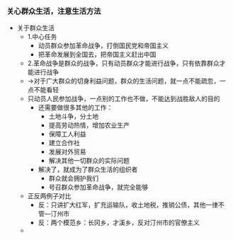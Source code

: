 ### 关心群众生活，注意生活方法
* 关于群众生活
	* 1.中心任务
		* 动员群众参加革命战争，打倒国民党和帝国主义
		* 把革命发展到全国去，把帝国主义赶出中国
	* 2.革命战争是群众的战争，只有动员群众才能进行战争，只有依靠群众才能进行战争
	* →对于广大群众的切身利益问题，群众的生活问题，就一点不能疏忽，一点不能看轻
	* 只动员人民参加战争，一点别的工作也不做，不能达到战胜敌人的目的
		* 还需要做很多其他的工作：
			* 土地斗争，分土地
			* 提高劳动热情，增加农业生产
			* 保障工人利益
			* 建立合作社
			* 发展对外贸易
			* 解决其他一切群众的实际问题
		* 解决了，就成为了群众生活的组织者
			* 群众就会拥护我们
			* 号召群众参加革命战争，就完全能够
	* 正反两例子对比
		* 反：只讲扩大红军，扩充运输队，收土地税，推销公债，其他一律不管—汀州市
		* 反：两个模范乡：长冈乡，才溪乡，反对汀州市的官僚主义
	* 